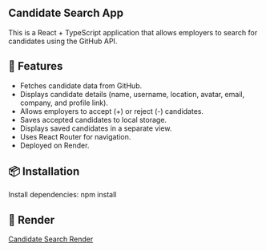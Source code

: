 ## Candidate Search App
This is a React + TypeScript application that allows employers to search for candidates using the GitHub API.

## 🚀 Features
- Fetches candidate data from GitHub.
- Displays candidate details (name, username, location, avatar, email, company, and profile link).
- Allows employers to accept (+) or reject (-) candidates.
- Saves accepted candidates to local storage.
- Displays saved candidates in a separate view.
- Uses React Router for navigation.
- Deployed on Render.

## 📦 Installation

Install dependencies:
   npm install

## 👾 Render
[Candidate Search Render](https://module13challengecandidatesearchapp.onrender.com)
